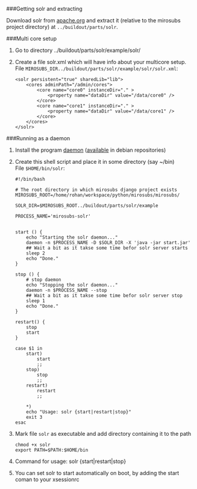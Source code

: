 
###Getting solr and extracting

 Download solr from [apache.org](http://www.apache.org/dyn/closer.cgi/lucene/solr/)
 and extract it (relative to the mirosubs  project directory) at 
 `../buildout/parts/solr`.

###Multi core setup

 1. Go to directory ../buildout/parts/solr/example/solr/

 2. Create a file solr.xml which will have info about your multicore setup.  
    File `MIROSUBS_DIR../buildout/parts/solr/example/solr/solr.xml`:

        <solr persistent="true" sharedLib="lib">
            <cores adminPath="/admin/cores">
                <core name="core0" instanceDir="." >
                    <property name="dataDir" value="/data/core0" />
                </core>
                <core name="core1" instanceDir="." >
                    <property name="dataDir" value="/data/core1" />
                </core>
            </cores>
        </solr>

###Running as a daemon


 1. Install the program [daemon](http://www.libslack.org/daemon/)
   ([available](http://packages.debian.org/sid/daemon) in debian repositories)

 2. Create this shell script and place it in some directory (say ~/bin)  
    File `$HOME/bin/solr`:


        #!/bin/bash

        # The root directory in which mirosubs django project exists
        MIROSUBS_ROOT=/home/rohan/workspace/python/mirosubs/mirosubs/

        SOLR_DIR=$MIROSUBS_ROOT../buildout/parts/solr/example

        PROCESS_NAME='mirosubs-solr'


        start () {
            echo "Starting the solr daemon..."
            daemon -n $PROCESS_NAME -D $SOLR_DIR -X 'java -jar start.jar'
            ## Wait a bit as it takse some time befor solr server starts
            sleep 2
            echo "Done."
        }

        stop () {
            # stop daemon
            echo "Stopping the solr daemon..."
            daemon -n $PROCESS_NAME --stop
            ## Wait a bit as it takse some time befor solr server stop
            sleep 1
            echo "Done."
        }

        restart() {
            stop
            start
        }

        case $1 in
            start)
                start
                ;;
            stop)
                stop
                ;;
            restart)
                restart
                ;;

            *)
            echo "Usage: solr {start|restart|stop}"
            exit 3
        esac

 3. Mark file `solr` as executable and add directory containing it to the path

    `chmod +x solr`  
    `export PATH=$PATH:$HOME/bin`

 4. Command for usage: solr {start|restart|stop}

 5. You can set solr to start automatically on boot, by adding the start coman
    to your xsessionrc

